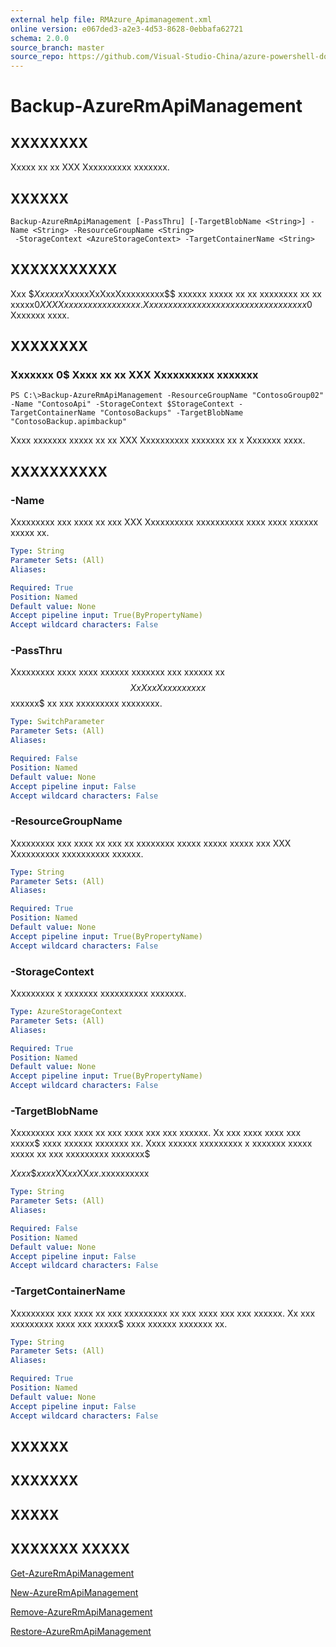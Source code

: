 ```yaml
---
external help file: RMAzure_Apimanagement.xml
online version: e067ded3-a2e3-4d53-8628-0ebbafa62721
schema: 2.0.0
source_branch: master
source_repo: https://github.com/Visual-Studio-China/azure-powershell-docs-int
---
```


# Backup-AzureRmApiManagement
## XXXXXXXX
Xxxxx xx xx XXX Xxxxxxxxxx xxxxxxx.

## XXXXXX

```
Backup-AzureRmApiManagement [-PassThru] [-TargetBlobName <String>] -Name <String> -ResourceGroupName <String>
 -StorageContext <AzureStorageContext> -TargetContainerName <String>
```

## XXXXXXXXXXX
Xxx $$Xxxxxx$XxxxxXxXxxXxxxxxxxxx$$ xxxxxx xxxxx xx xx xxxxxxxx xx xx xxxxx$0 XXX Xxxxxxxxxx xxxxxxx.
Xxxx xxxxxx xxxxxx xxx xxxxxx xx xx xxxxx$0 Xxxxxxx xxxx.

## XXXXXXXX

### Xxxxxxx 0$ Xxxx xx xx XXX Xxxxxxxxxx xxxxxxx
```
PS C:\>Backup-AzureRmApiManagement -ResourceGroupName "ContosoGroup02" -Name "ContosoApi" -StorageContext $StorageContext -TargetContainerName "ContosoBackups" -TargetBlobName "ContosoBackup.apimbackup"
```

Xxxx xxxxxxx xxxxx xx xx XXX Xxxxxxxxxx xxxxxxx xx x Xxxxxxx xxxx.

## XXXXXXXXXX

### -Name
Xxxxxxxxx xxx xxxx xx xxx XXX Xxxxxxxxxx xxxxxxxxxx xxxx xxxx xxxxxx xxxxx xx.

```yaml
Type: String
Parameter Sets: (All)
Aliases: 

Required: True
Position: Named
Default value: None
Accept pipeline input: True(ByPropertyName)
Accept wildcard characters: False
```

### -PassThru
Xxxxxxxxx xxxx xxxx xxxxxx xxxxxxx xxx xxxxxx xx $$XxXxxXxxxxxxxxx$$ xxxxxx$ xx xxx xxxxxxxxx xxxxxxxx.

```yaml
Type: SwitchParameter
Parameter Sets: (All)
Aliases: 

Required: False
Position: Named
Default value: None
Accept pipeline input: False
Accept wildcard characters: False
```

### -ResourceGroupName
Xxxxxxxxx xxx xxxx xx xxx xx xxxxxxxx xxxxx xxxxx xxxxx xxx XXX Xxxxxxxxxx xxxxxxxxxx xxxxxx.

```yaml
Type: String
Parameter Sets: (All)
Aliases: 

Required: True
Position: Named
Default value: None
Accept pipeline input: True(ByPropertyName)
Accept wildcard characters: False
```

### -StorageContext
Xxxxxxxxx x xxxxxxx xxxxxxxxxx xxxxxxx.

```yaml
Type: AzureStorageContext
Parameter Sets: (All)
Aliases: 

Required: True
Position: Named
Default value: None
Accept pipeline input: True(ByPropertyName)
Accept wildcard characters: False
```

### -TargetBlobName
Xxxxxxxxx xxx xxxx xx xxx xxxx xxx xxx xxxxxx.
Xx xxx xxxx xxxx xxx xxxxx$ xxxx xxxxxx xxxxxxx xx.
Xxxx xxxxxx xxxxxxxxx x xxxxxxx xxxxx xxxxx xx xxx xxxxxxxxx xxxxxxx$ 

$Xxxx$$$xxxx$XX$xx$XX$xx$.xxxxxxxxxx

```yaml
Type: String
Parameter Sets: (All)
Aliases: 

Required: False
Position: Named
Default value: None
Accept pipeline input: False
Accept wildcard characters: False
```

### -TargetContainerName
Xxxxxxxxx xxx xxxx xx xxx xxxxxxxxx xx xxx xxxx xxx xxx xxxxxx.
Xx xxx xxxxxxxxx xxxx xxx xxxxx$ xxxx xxxxxx xxxxxxx xx.

```yaml
Type: String
Parameter Sets: (All)
Aliases: 

Required: True
Position: Named
Default value: None
Accept pipeline input: False
Accept wildcard characters: False
```

## XXXXXX

## XXXXXXX

## XXXXX

## XXXXXXX XXXXX

[Get-AzureRmApiManagement](e067ded3-a2e3-4d53-8628-0ebbafa62721)

[New-AzureRmApiManagement](6b5595ca-246e-4381-a37e-24dfae307109)

[Remove-AzureRmApiManagement](9a2c4617-9870-4d9c-92fa-2af03211d931)

[Restore-AzureRmApiManagement](b0ff412d-269a-472f-8d79-9c0b9f0ebac2)


